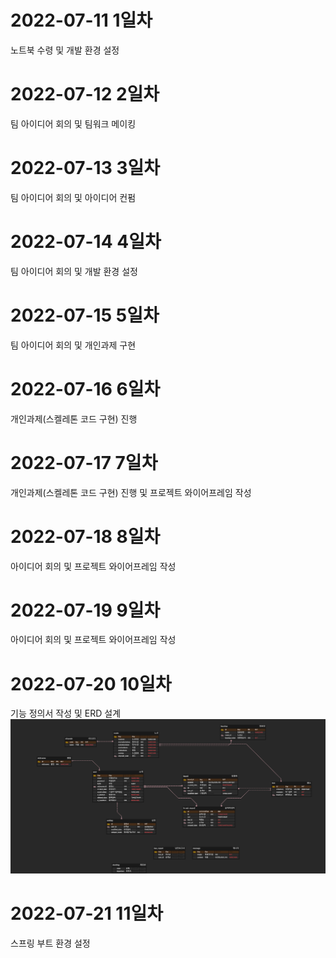 # 2022-07-11 1일차
노트북 수령 및 개발 환경 설정

# 2022-07-12 2일차
팀 아이디어 회의 및 팀워크 메이킹 

# 2022-07-13 3일차
팀 아이디어 회의 및 아이디어 컨펌

# 2022-07-14 4일차
팀 아이디어 회의 및 개발 환경 설정

# 2022-07-15 5일차
팀 아이디어 회의 및 개인과제 구현

# 2022-07-16 6일차
개인과제(스켈레톤 코드 구현) 진행

# 2022-07-17 7일차
개인과제(스켈레톤 코드 구현) 진행 및 프로젝트 와이어프레임 작성

# 2022-07-18 8일차
아이디어 회의 및 프로젝트 와이어프레임 작성

# 2022-07-19 9일차
아이디어 회의 및 프로젝트 와이어프레임 작성

# 2022-07-20 10일차
기능 정의서 작성 및 ERD 설계
![낭만ERD.png](./낭만ERD.png)

# 2022-07-21 11일차
스프링 부트 환경 설정
